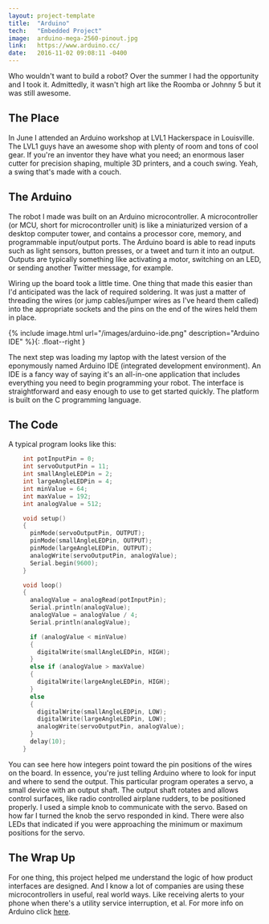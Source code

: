 ```yaml
---
layout: project-template
title:  "Arduino"
tech:   "Embedded Project"
image:  arduino-mega-2560-pinout.jpg
link:   https://www.arduino.cc/
date:   2016-11-02 09:08:11 -0400
---
```

Who wouldn't want to build a robot? Over the summer I had the opportunity and I took it. Admittedly, it wasn't high art like the Roomba or Johnny 5 but it was still awesome.

## The Place

In June I attended an Arduino workshop at LVL1 Hackerspace in Louisville. The LVL1 guys have an awesome shop with plenty of room and tons of cool gear. If you're an inventor they have what you need; an enormous laser cutter for precision shaping, multiple 3D printers, and a couch swing. Yeah, a swing that's made with a couch.

## The Arduino

The robot I made was built on an Arduino microcontroller. A microcontroller (or MCU, short for microcontroller unit) is like a miniaturized version of a desktop computer tower, and contains a processor core, memory, and programmable input/output ports.  The Arduino board is able to read inputs such as light sensors, button presses, or a tweet and turn it into an output.  Outputs are typically something like activating a motor, switching on an LED, or sending another Twitter message, for example.

Wiring up the board took a little time. One thing that made this easier than I'd anticipated was the lack of required soldering. It was just a matter of threading the wires (or jump cables/jumper wires as I've heard them called) into the appropriate sockets and the pins on the end of the wires held them in place.

{% include image.html url="/images/arduino-ide.png" description="Arduino IDE" %}{: .float--right }

The next step was loading my laptop with the latest version of the eponymously named Arduino IDE (integrated development environment). An IDE is a fancy way of saying it's an all-in-one application that includes everything you need to begin programming your robot. The interface is straightforward and easy enough to use to get started quickly. The platform is built on the C programming language.  

## The Code

A typical program looks like this:

```c
    int potInputPin = 0;
    int servoOutputPin = 11;
    int smallAngleLEDPin = 2;
    int largeAngleLEDPin = 4;
    int minValue = 64;
    int maxValue = 192;
    int analogValue = 512;

    void setup()
    {
      pinMode(servoOutputPin, OUTPUT);
      pinMode(smallAngleLEDPin, OUTPUT);
      pinMode(largeAngleLEDPin, OUTPUT);
      analogWrite(servoOutputPin, analogValue);
      Serial.begin(9600);
    }

    void loop()
    {
      analogValue = analogRead(potInputPin);
      Serial.println(analogValue);
      analogValue = analogValue / 4;
      Serial.println(analogValue);

      if (analogValue < minValue)
      {
        digitalWrite(smallAngleLEDPin, HIGH);
      }
      else if (analogValue > maxValue)
      {
        digitalWrite(largeAngleLEDPin, HIGH);
      }
      else
      {
        digitalWrite(smallAngleLEDPin, LOW);
        digitalWrite(largeAngleLEDPin, LOW);
        analogWrite(servoOutputPin, analogValue);
      }
      delay(10);
    }
```

You can see here how integers point toward the pin positions of the wires on the board. In essence, you're just telling Arduino where to look for input and where to send the output. This particular program operates a servo, a small device with an output shaft. The output shaft rotates and allows control surfaces, like radio controlled airplane rudders, to be positioned properly. I used a simple knob to communicate with the servo. Based on how far I turned the knob the servo responded in kind. There were also LEDs that indicated if you were approaching the minimum or maximum positions for the servo.  

## The Wrap Up

For one thing, this project helped me understand the logic of how product interfaces are designed. And I know a lot of companies are using these microcontrollers in useful, real world ways. Like receiving alerts to your phone when there's a utility service interruption, et al. For more info on Arduino click [here](https://www.arduino.cc/).
